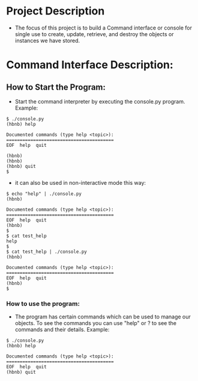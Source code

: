 # Project Description
* The focus of this project is to build a Command interface or console
for single use to create, update, retrieve, and destroy the objects or instances we have stored.
# Command Interface Description:
## How to Start the Program:
* Start the command interpreter by executing the console.py program.
Example:

```
$ ./console.py
(hbnb) help

Documented commands (type help <topic>):
========================================
EOF  help  quit

(hbnb) 
(hbnb) 
(hbnb) quit
$
```
* it can also be used in non-interactive mode this way:
```
$ echo "help" | ./console.py
(hbnb)

Documented commands (type help <topic>):
========================================
EOF  help  quit
(hbnb) 
$
$ cat test_help
help
$
$ cat test_help | ./console.py
(hbnb)

Documented commands (type help <topic>):
========================================
EOF  help  quit
(hbnb) 
$
```

### How to use the program:
* The program has certain commands which can be used to manage our objects.
To see the commands you can use "help" or ? to see the commands and their details.
Example:
```
$ ./console.py
(hbnb) help

Documented commands (type help <topic>):
========================================
EOF  help  quit
(hbnb) quit
```

